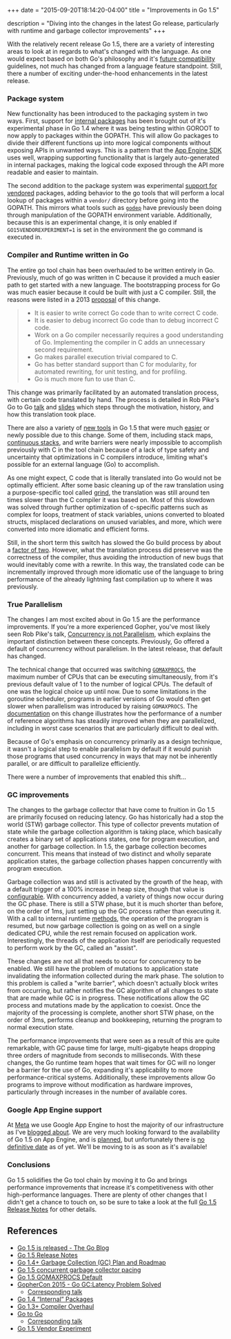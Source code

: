 +++
date = "2015-09-20T18:14:20-04:00"
title = "Improvements in Go 1.5"

description = "Diving into the changes in the latest Go release, particularly with runtime and garbage collector improvements"
+++

With the relatively recent release Go 1.5, there are a variety of interesting areas to look at in regards to what's changed with the language. As one would expect based on both Go's philosophy and it's [future compatibility](http://golang.org/doc/go1compat) guidelines, not much has changed from a language feature standpoint. Still, there a number of exciting under-the-hood enhancements in the latest release.

### Package system

New functionality has been introduced to the packaging system in two ways. First, support for [internal packages](https://docs.google.com/document/d/1e8kOo3r51b2BWtTs_1uADIA5djfXhPT36s6eHVRIvaU/edit) has been brought out of it's experimental phase in Go 1.4 where it was being testing within GOROOT to now apply to packages within the GOPATH. This will allow Go packages to divide their different functions up into more logical components without exposing APIs in unwanted ways. This is a pattern that the [App Engine SDK](https://godoc.org/google.golang.org/appengine/internal) uses well, wrapping supporting functionality that is largely auto-generated in internal packages, making the logical code exposed through the API more readable and easier to maintain.

The second addition to the package system was experimental [support for vendored](https://docs.google.com/document/d/1Bz5-UB7g2uPBdOx-rw5t9MxJwkfpx90cqG9AFL0JAYo/edit) packages, adding behavior to the go tools that will perform a local lookup of packages within a `vendor/` directory before going into the GOPATH. This mirrors what tools such as [`godep`](https://github.com/tools/godep) have previously been doing through manipulation of the GOPATH environment variable. Additionally, because this is an experimental change, it is only enabled if `GO15VENDOREXPERIMENT=1` is set in the environment the go command is executed in.

### Compiler and Runtime written in Go

The entire go tool chain has been overhauled to be written entirely in Go. Previously, much of go was written in C because it provided a much easier path to get started with a new language. The bootstrapping process for Go was much easier because it could be built with just a C compiler. Still, the reasons were listed in a 2013 [proposal](https://docs.google.com/document/d/1P3BLR31VA8cvLJLfMibSuTdwTuF7WWLux71CYD0eeD8/edit) of this change.

> - It is easier to write correct Go code than to write correct C code.
> - It is easier to debug incorrect Go code than to debug incorrect C code.
> - Work on a Go compiler necessarily requires a good understanding of Go. Implementing the compiler in C adds an unnecessary second requirement.
> - Go makes parallel execution trivial compared to C.
> - Go has better standard support than C for modularity, for automated rewriting, for unit testing, and for profiling.
> - Go is much more fun to use than C.

This change was primarily facilitated by an automated translation process, with certain code translated by hand. The process is detailed in Rob Pike's Go to Go [talk](https://www.youtube.com/watch?v=cF1zJYkBW4A) and [slides](https://talks.golang.org/2015/gogo.slide) which steps through the motivation, history, and how this translation took place.

There are also a variety of [new tools](https://golang.org/doc/go1.5#tools) in Go 1.5 that were much [easier](https://talks.golang.org/2015/gogo.slide#6) or newly possible due to this change. Some of them, including stack maps, [continuous stacks](http://agis.io/2014/03/25/contiguous-stacks-in-go.html), and write barriers were nearly impossible to accomplish previously with C in the tool chain because of a lack of type safety and uncertainty that optimizations in C compilers introduce, limiting what's possible for an external language (Go) to accomplish.

As one might expect, C code that is literally translated into Go would not be optimally efficient. After some basic cleaning up of the raw translation using a purpose-specific tool called [grind](https://godoc.org/rsc.io/grind), the translation was still around ten times slower than the C compiler it was based on. Most of this slowdown was solved through further optimization of c-specific patterns such as complex for loops, treatment of stack variables, unions converted to bloated structs, misplaced declarations on unused variables, and more, which were converted into more idiomatic and efficient forms.

Still, in the short term this switch has slowed the Go build process by about a [factor of two](https://golang.org/doc/go1.5#performance). However, what the translation process did preserve was the correctness of the compiler, thus avoiding the introduction of new bugs that would inevitably come with a rewrite. In this way, the translated code can be incrementally improved through more idiomatic use of the language to bring performance of the already lightning fast compilation up to where it was previously.

### True Parallelism

The changes I am most excited about in Go 1.5 are the performance improvements. If you're a more experienced Gopher, you've most likely seen Rob Pike's talk, [Concurrency is not Parallelism](https://youtu.be/cN_DpYBzKso), which explains the important distinction between these concepts. Previously, Go offered a default of concurrency without parallelism. In the latest release, that default has changed.

The technical change that occurred was switching [`GOMAXPROCS`](https://golang.org/pkg/runtime/#GOMAXPROCS), the maximum  number of CPUs that can be executing simultaneously, from it's previous default value of 1 to the number of logical CPUs. The default of one was the logical choice up until now. Due to some limitations in the goroutine scheduler, programs in earlier versions of Go would often get slower when parallelism was introduced by raising `GOMAXPROCS`. The [documentation](https://docs.google.com/document/d/1At2Ls5_fhJQ59kDK2DFVhFu3g5mATSXqqV5QrxinasI/edit0) on this change illustrates how the performance of a number of reference algorithms has steadily improved when they are parallelized, including in worst case scenarios that are particularly difficult to deal with.

Because of Go's emphasis on concurrency primarily as a design technique, it wasn't a logical step to enable parallelism by default if it would punish those programs that used concurrency in ways that may not be inherently parallel, or are difficult to parallelize efficiently.

There were a number of improvements that enabled this shift...

### GC improvements

The changes to the garbage collector that have come to fruition in Go 1.5 are primarily focused on reducing latency. Go has historically had a stop the world (STW) garbage collector. This type of collector prevents mutation of state while the garbage collection algorithm is taking place, which basically creates a binary set of applications states, one for program execution, and another for garbage collection. In 1.5, the garbage collection becomes concurrent. This means that instead of two distinct and wholly separate application states, the garbage collection phases happen concurrently with program execution.

Garbage collection was and still is activated by the growth of the heap, with a default trigger of a 100% increase in heap size, though that value is [configurable](https://golang.org/pkg/runtime/debug/#SetGCPercent). With concurrency added, a variety of things now occur during the GC phase. There is still a STW phase, but it is much shorter than before, on the order of 1ms, just setting up the GC process rather than executing it. With a call to internal runtime [methods](http://golang.org/src/runtime/proc1.go#L507), the operation of the program is resumed, but now garbage collection is going on as well on a single dedicated CPU, while the rest remain focused on application work. Interestingly, the threads of the application itself are periodically requested to perform work by the GC, called an "assist".

These changes are not all that needs to occur for concurrency to be enabled. We still have the problem of mutations to application state invalidating the information collected during the mark phase. The solution to this problem is called a "write barrier", which doesn't actually block writes from occurring, but rather notifies the GC algorithm of all changes to state that are made while GC is in progress. These notifications allow the GC process and mutations made by the application to coexist. Once the majority of the processing is complete, another short STW phase, on the order of 3ms, performs cleanup and bookkeeping, returning the program to normal execution state.

The performance improvements that were seen as a result of this are quite remarkable, with GC pause time for large, multi-gigabyte heaps dropping three orders of magnitude from seconds to milliseconds. With these changes, the Go runtime team hopes that wait times for GC will no longer be a barrier for the use of Go, expanding it's applicability to more performance-critical systems. Additionally, these improvements allow Go programs to improve without modification as hardware improves, particularly through increases in the number of available cores.

### Google App Engine support

At [Meta](https://www.meta.sc) we use Google App Engine to host the majority of our infrastructure as I've [blogged about](https://www.meta.sc/tech/startclean/). We are very much looking forward to the availability of Go 1.5 on App Engine, and is [planned](https://groups.google.com/forum/#!topic/google-appengine-go/as9wUqT77YU), but unfortunately there is [no definitive date](https://groups.google.com/forum/#!topic/google-appengine-go/Vg5F0sUMTFc) as of yet. We'll be moving to is as soon as it's available!

### Conclusions

Go 1.5 solidifies the Go tool chain by moving it to Go and brings performance improvements that increase it's competitiveness with other high-performance languages. There are plenty of other changes that I didn't get a chance to touch on, so be sure to take a look at the full [Go 1.5 Release Notes](https://golang.org/doc/go1.5) for other details.

## References

- [Go 1.5 is released - The Go Blog](https://blog.golang.org/go1.5)
- [Go 1.5 Release Notes](https://golang.org/doc/go1.5)
- [Go 1.4+ Garbage Collection (GC) Plan and Roadmap](https://docs.google.com/document/d/16Y4IsnNRCN43Mx0NZc5YXZLovrHvvLhK_h0KN8woTO4/edit#)
- [Go 1.5 concurrent garbage collector pacing](https://docs.google.com/document/d/1wmjrocXIWTr1JxU-3EQBI6BK6KgtiFArkG47XK73xIQ/edit#)
- [Go 1.5 GOMAXPROCS Default](https://docs.google.com/document/d/1At2Ls5_fhJQ59kDK2DFVhFu3g5mATSXqqV5QrxinasI/edit)
- [GopherCon 2015 - Go GC:Latency Problem Solved](https://talks.golang.org/2015/go-gc.pdf)
    + [Corresponding talk](https://www.youtube.com/watch?v=aiv1JOfMjm0)
- [Go 1.4 “Internal” Packages](https://docs.google.com/document/d/1e8kOo3r51b2BWtTs_1uADIA5djfXhPT36s6eHVRIvaU/edit)
- [Go 1.3+ Compiler Overhaul](https://docs.google.com/document/d/1P3BLR31VA8cvLJLfMibSuTdwTuF7WWLux71CYD0eeD8/edit)
- [Go to Go](https://talks.golang.org/2015/gogo.slide#3)
    + [Corresponding talk](https://www.youtube.com/watch?v=cF1zJYkBW4A)
- [Go 1.5 Vendor Experiment](https://docs.google.com/document/d/1Bz5-UB7g2uPBdOx-rw5t9MxJwkfpx90cqG9AFL0JAYo/edit)
